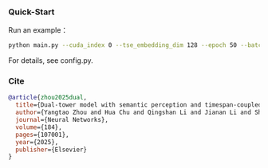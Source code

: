 ### Quick-Start
Run an example：
```bash
python main.py --cuda_index 0 --tse_embedding_dim 128 --epoch 50 --batch_log_interval 64 --batch_size 128
```

For details, see config.py.

### Cite
```bibtex
@article{zhou2025dual,
  title={Dual-tower model with semantic perception and timespan-coupled hypergraph for next-basket recommendation},
  author={Yangtao Zhou and Hua Chu and Qingshan Li and Jianan Li and Shuai Zhang and Feifei Zhu and Jingzhao Hu and Luqiao Wang and Wanqiang Yang},
  journal={Neural Networks},
  volume={184},
  pages={107001},
  year={2025},
  publisher={Elsevier}
}
```
